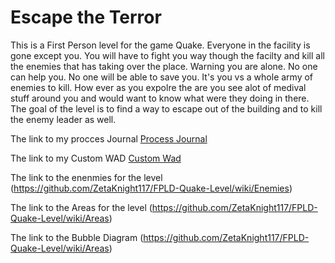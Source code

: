 # Escape the Terror

This is a First Person level for the game Quake. Everyone in the facility is gone except you. You will have to fight you way though the facilty and kill all the enemies that has taking over the place. Warning you are alone. No one can help you. No one will be able to save you. It's you vs a whole army of enemies to kill. How ever as you expolre the are you see alot of medival stuff around you and would want to know what were they doing in there. The goal of the level is to find a way to escape out of the building and to kill the enemy leader as well.

The link to my procces Journal [Process Journal](https://github.com/ZetaKnight117/FPLD-Quake-Level/wiki)

The link to my Custom WAD [Custom Wad](https://github.com/ZetaKnight117/FPLD-Quake-Level/wiki/Theme)

The link to the enenmies for the level (https://github.com/ZetaKnight117/FPLD-Quake-Level/wiki/Enemies)

The link to the Areas for the level (https://github.com/ZetaKnight117/FPLD-Quake-Level/wiki/Areas)
 
The link to the Bubble Diagram (https://github.com/ZetaKnight117/FPLD-Quake-Level/wiki/Areas)

